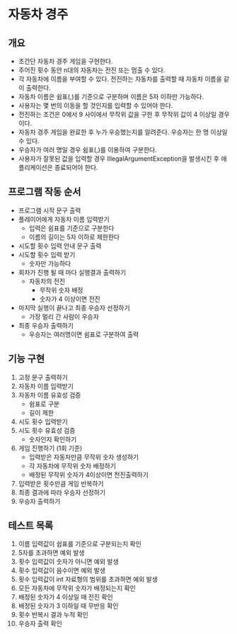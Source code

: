 # 자동차 경주
## 개요
- 초간단 자동차 경주 게임을 구현한다.
- 주어진 횟수 동안 n대의 자동차는 전진 또는 멈출 수 있다.
- 각 자동차에 이름을 부여할 수 있다. 전진하는 자동차를 출력할 때 자동차 이름을 같이 출력한다.
- 자동차 이름은 쉼표(,)를 기준으로 구분하며 이름은 5자 이하만 가능하다.
- 사용자는 몇 번의 이동을 할 것인지를 입력할 수 있어야 한다.
- 전진하는 조건은 0에서 9 사이에서 무작위 값을 구한 후 무작위 값이 4 이상일 경우이다.
- 자동차 경주 게임을 완료한 후 누가 우승했는지를 알려준다. 우승자는 한 명 이상일 수 있다.
- 우승자가 여러 명일 경우 쉼표(,)를 이용하여 구분한다.
- 사용자가 잘못된 값을 입력할 경우 IllegalArgumentException을 발생시킨 후 애플리케이션은 종료되어야 한다.

## 프로그램 작동 순서
- 프로그램 시작 문구 출력
- 플레이어에게 자동차 이름 입력받기
  - 입력은 쉼표를 기준으로 구분한다
  - 이름의 길이는 5자 이하로 제한한다
- 시도할 횟수 입력 안내 문구 출력
- 시도할 횟수 입력 받기
  - 숫자만 가능하다
- 회차가 진행 될 때 마다 실행결과 출력하기
  - 자동차의 전진
    - 무작위 숫자 배정
    - 숫자가 4 이상이면 전진
- 마지막 실행이 끝나고 최종 우승자 선정하기
  - 가장 멀리 간 사람이 우승자
- 최종 우승자 출력하기
  - 우승자는 여러명이면 쉼표로 구분하여 출력

## 기능 구현
1. 고정 문구 출력하기
2. 자동차 이름 입력받기
3. 자동차 이름 유효성 검증
   - 쉼표로 구분
   - 길이 제한
4. 시도 횟수 입력받기
5. 시도 횟수 유효성 검증
   - 숫자인지 확인하기
6. 게임 진행하기 (1회 기준)
   - 입력받은 자동차만큼 무작위 숫자 생성하기
   - 각 자동차에 무작위 숫자 배정하기
   - 배정된 무작위 숫자가 4이상이면 전진출력하기
7. 입력받은 횟수만큼 게임 반복하기
8. 최종 결과에 따라 우승자 선정하기
9. 우승자 출력하기

## 테스트 목록
1. 이름 입력값이 쉽표를 기준으로 구분되는지 확인
2. 5자를 초과하면 예외 발생
3. 횟수 입력값이 숫자가 아니면 예외 발생
4. 횟수 입력값이 음수이면 예외 발생
5. 횟수 입력값이 int 자료형의 범위를 초과하면 예외 발생
6. 모든 자동차에 무작위 숫자가 배정되는지 확인
7. 배정된 숫자가 4 이상일 때 전진 확인
8. 배정된 숫자가 3 이하일 때 무반응 확인
9. 횟수 반복시 결과 누적 확인
10. 우승자 출력 확인